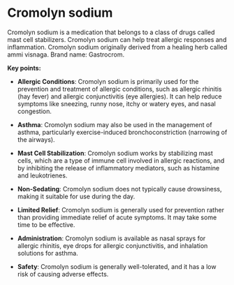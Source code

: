 # Cromolyn sodium

Cromolyn sodium is a medication that belongs to a class of drugs called mast cell stabilizers. Cromolyn sodium can help treat allergic responses and inflammation. Cromolyn sodium originally derived from a healing herb called ammi visnaga. Brand name: Gastrocrom.

**Key points:**

* **Allergic Conditions**: Cromolyn sodium is primarily used for the prevention and treatment of allergic conditions, such as allergic rhinitis (hay fever) and allergic conjunctivitis (eye allergies). It can help reduce symptoms like sneezing, runny nose, itchy or watery eyes, and nasal congestion.

* **Asthma**: Cromolyn sodium may also be used in the management of asthma, particularly exercise-induced bronchoconstriction (narrowing of the airways).

* **Mast Cell Stabilization**: Cromolyn sodium works by stabilizing mast cells, which are a type of immune cell involved in allergic reactions, and by inhibiting the release of inflammatory mediators, such as histamine and leukotrienes.

* **Non-Sedating**: Cromolyn sodium does not typically cause drowsiness, making it suitable for use during the day.

* **Limited Relief**: Cromolyn sodium is generally used for prevention rather than providing immediate relief of acute symptoms. It may take some time to be effective.

* **Administration**: Cromolyn sodium is available as nasal sprays for allergic rhinitis, eye drops for allergic conjunctivitis, and inhalation solutions for asthma.

* **Safety**: Cromolyn sodium is generally well-tolerated, and it has a low risk of causing adverse effects.
